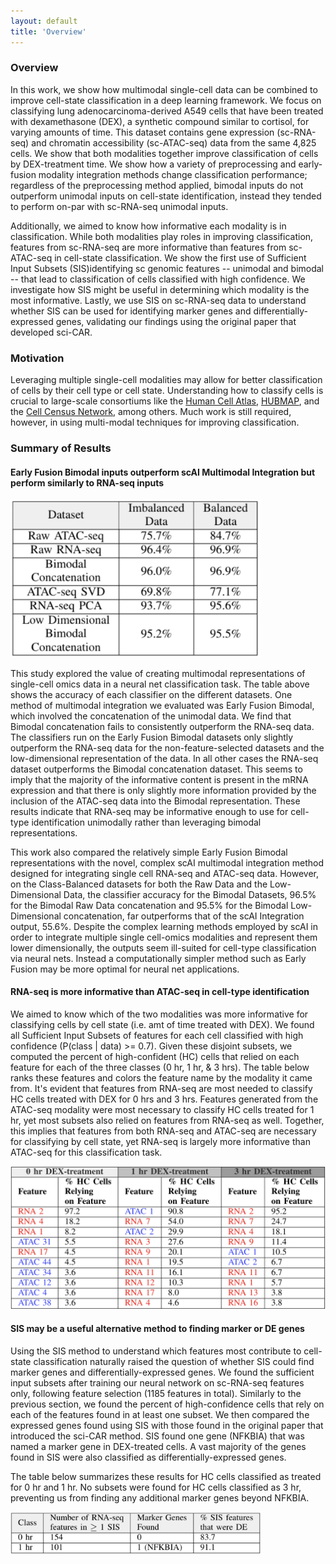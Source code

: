 ```yaml
---
layout: default
title: 'Overview'
---
```




### Overview
In this work, we show how multimodal single-cell data can be combined to improve cell-state classification in a deep learning framework. We focus on classifying lung adenocarcinoma-derived A549 cells that have been treated with dexamethasone (DEX), a synthetic compound similar to cortisol, for varying amounts of time. This dataset contains gene expression (sc-RNA-seq) and chromatin accessibility (sc-ATAC-seq) data from the same 4,825 cells. We show that both modalities together improve classification of cells by DEX-treatment time. We show how a variety of preprocessing and early-fusion modality integration methods change classification performance; regardless of the preprocessing method applied, bimodal inputs do not outperform unimodal inputs on cell-state identification, instead they tended to perform on-par with sc-RNA-seq unimodal inputs. 

Additionally, we aimed to know how informative each modality is in classification. While both modalities play roles in improving classification, features from sc-RNA-seq are more informative than features from sc-ATAC-seq in cell-state classification. We show the first use of Sufficient Input Subsets (SIS)identifying sc genomic features -- unimodal and bimodal -- that lead to classification of cells classified with high confidence.  We investigate how SIS might be useful in determining which modality is the most informative. Lastly, we use SIS on sc-RNA-seq data to understand whether SIS can be used for identifying marker genes and differentially-expressed genes, validating our findings using the original paper that developed sci-CAR.



### Motivation
Leveraging multiple single-cell modalities may allow for better classification of cells by their cell type or cell state. Understanding how to classify cells is crucial to large-scale consortiums like the [Human Cell Atlas](https://www.humancellatlas.org/), [HUBMAP](https://commonfund.nih.gov/hubmap), and the [Cell Census Network](https://braininitiative.nih.gov/brain-programs/cell-census-network-biccn), among others.  Much work is still required, however, in using multi-modal techniques for improving classification.


### Summary of Results

#### Early Fusion Bimodal inputs outperform scAI Multimodal Integration but perform similarly to RNA-seq inputs

<img src="images/accuracy_table.png" width="400"/>

This study explored the value of creating multimodal representations of single-cell omics data in a neural net classification task. The table above shows the accuracy of each classifier on the different datasets. One method of multimodal integration we evaluated was Early Fusion Bimodal, which involved the concatenation of the unimodal data. We find that Bimodal concatenation fails to consistently outperform the RNA-seq data. The classifiers run on the Early Fusion Bimodal datasets only slightly outperform the RNA-seq data for the non-feature-selected datasets and the low-dimensional representation of the data. In all other cases the RNA-seq dataset outperforms the Bimodal concatenation dataset. This seems to imply that the majority of the informative content is present in the mRNA expression and that there is only slightly more information provided by the inclusion of the ATAC-seq data into the Bimodal representation. These results indicate that RNA-seq may be informative enough to use for cell-type identification unimodally rather than leveraging bimodal representations. 

This work also compared the relatively simple Early Fusion Bimodal representations with the novel, complex scAI multimodal integration method designed for integrating single cell RNA-seq and ATAC-seq data. However, on the Class-Balanced datasets for both the Raw Data and the Low-Dimensional Data, the classifier accuracy for the Bimodal Datasets, 96.5% for the Bimodal Raw Data concatenation and 95.5% for the Bimodal Low-Dimensional concatenation, far outperforms that of the scAI Integration output, 55.6%. Despite the complex learning methods employed by scAI in order to integrate multiple single cell-omics modalities and represent them lower dimensionally, the outputs seem ill-suited for cell-type classification via neural nets. Instead a computationally simpler method such as Early Fusion may be more optimal for neural net applications. 


#### RNA-seq is more informative than ATAC-seq in cell-type identification

We aimed to know which of the two modalities was more informative for classifying cells by cell state (i.e. amt of time treated with DEX). We found all Sufficient Input Subsets of features for each cell classified with high confidence (P(class | data) >= 0.7). Given these disjoint subsets, we computed the percent of high-confident (HC) cells  that relied on each feature for each of the three classes (0 hr, 1 hr, & 3 hrs). The table below ranks these features and colors the feature name by the modality it came from. It's evident that features from RNA-seq are most needed to classify HC cells treated with DEX for 0 hrs and 3 hrs. Features generated from the ATAC-seq modality were most necessary to classify HC cells treated for 1 hr, yet most subsets also relied on features from RNA-seq as well. Together, this implies that features from both RNA-seq and ATAC-seq are necessary for classifying by cell state, yet RNA-seq is largely more informative than ATAC-seq for this classification task. 


<img src="images/sis_importan_features.png" width="750"/>


#### SIS may be a useful alternative method to finding marker or DE genes

Using the SIS method to understand which features most contribute to cell-state classification naturally raised the question of whether SIS could find marker genes and differentially-expressed genes. We found the sufficient input subsets after training our neural network on sc-RNA-seq features only, following feature selection (1185 features in total). Similarly to the previous section, we found the percent of high-confidence cells that rely on each of the features found in at least one subset.  We then compared the expressed genes found using SIS with those found in the original paper that introduced the sci-CAR method. SIS found one gene (NFKBIA) that was named a marker gene in DEX-treated cells. A vast majority of the genes found in SIS were also classified as differentially-expressed genes. 

The table below summarizes these results for HC cells classified as treated for 0 hr and 1 hr. No subsets were found for HC cells classified as 3 hr, preventing us from finding any additional marker genes beyond NFKBIA. 

<img src="images/de_genes.png" width="400"/>




